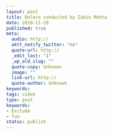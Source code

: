 ```yaml
---
layout: post
title: Bolero conducted by Zubin Mehta
date: 2010-11-29
published: true
meta:
  audio: http://
  aktt_notify_twitter: "no"
  quote-url: http://
  _edit_last: "1"
  _wp_old_slug: ""
  quote-copy: Unknown
  image: ""
  link-url: http://
  quote-author: Unknown
keywords:
tags: video
type: post
keywords:
- Exclude
- fun
status: publish
---
```



<object height="344" classid="clsid:d27cdb6e-ae6d-11cf-96b8-444553540000" codebase="http://download.macromedia.com/pub/shockwave/cabs/flash/swflash.cab#version=6,0,40,0" width="425"><param name="allowFullScreen" value="true" /><param name="allowscriptaccess" value="always" /><param name="src" value="http://www.youtube.com/v/iPGuw4CtD8A?fs=1&amp;hl=en_US" /><param name="allowfullscreen" value="true" /><embed allowfullscreen="true" src="http://www.youtube.com/v/iPGuw4CtD8A?fs=1&amp;hl=en_US" allowscriptaccess="always" type="application/x-shockwave-flash" height="344" width="425"></embed></object>
